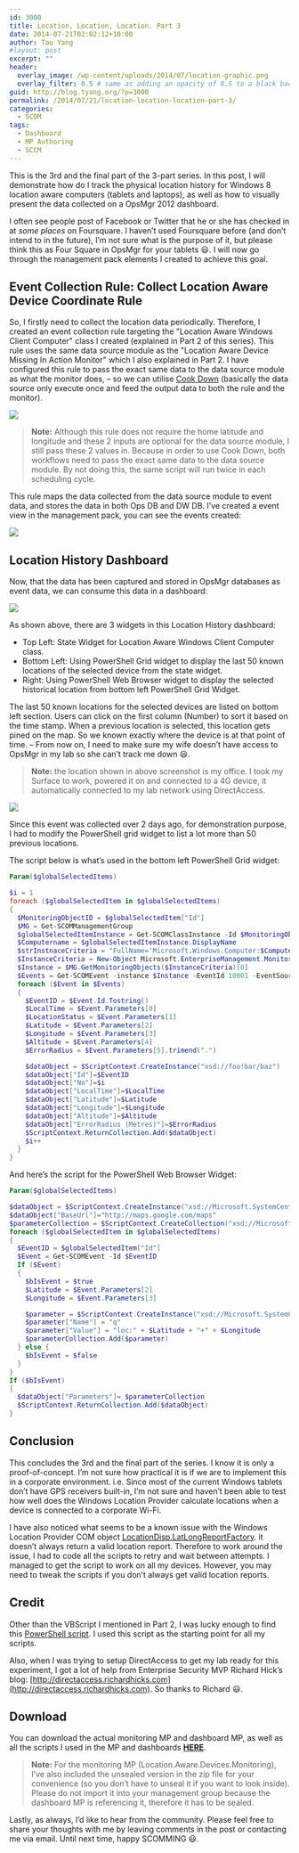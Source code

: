 ```yaml
---
id: 3000
title: Location, Location, Location. Part 3
date: 2014-07-21T02:02:12+10:00
author: Tao Yang
#layout: post
excerpt: ""
header:
  overlay_image: /wp-content/uploads/2014/07/location-graphic.png
  overlay_filter: 0.5 # same as adding an opacity of 0.5 to a black background
guid: http://blog.tyang.org/?p=3000
permalink: /2014/07/21/location-location-location-part-3/
categories:
  - SCOM
tags:
  - Dashboard
  - MP Authoring
  - SCCM
---
```


This is the 3rd and the final part of the 3-part series. In this post, I will demonstrate how do I track the physical location history for Windows 8 location aware computers (tablets and laptops), as well as how to visually present the data collected on a OpsMgr 2012 dashboard.

I often see people post of Facebook or Twitter that he or she has checked in at *some places* on Foursquare. I haven’t used Foursquare before (and don’t intend to in the future), I’m not sure what is the purpose of it, but please think this as Four Square in OpsMgr for your tablets :smiley:. I will now go through the management pack elements I created to achieve this goal.

## Event Collection Rule: Collect Location Aware Device Coordinate Rule

So, I firstly need to collect the location data periodically. Therefore, I created an event collection rule targeting the "Location Aware Windows Client Computer" class I created (explained in Part 2 of this series). This rule uses the same data source module as the "Location Aware Device Missing In Action Monitor" which I also explained in Part 2. I have configured this rule to pass the exact same data to the data source module as what the monitor does, – so we can utilise [Cook Down](http://technet.microsoft.com/en-us/library/ff381335.aspx) (basically the data source only execute once and feed the output data to both the rule and the monitor).

![](http://blog.tyang.org/wp-content/uploads/2014/07/image17.png)

>**Note:** Although this rule does not require the home latitude and longitude and these 2 inputs are optional for the data source module, I still pass these 2 values in. Because in order to use Cook Down, both workflows need to pass the exact same data to the data source module. By not doing this, the same script will run twice in each scheduling cycle.

This rule maps the data collected from the data source module to event data, and stores the data in both Ops DB and DW DB. I’ve created a event view in the management pack, you can see the events created:

![](http://blog.tyang.org/wp-content/uploads/2014/07/SNAGHTMLb60c734.png)

## Location History Dashboard

Now, that the data has been captured and stored in OpsMgr databases as event data, we can consume this data in a dashboard:

![](http://blog.tyang.org/wp-content/uploads/2014/07/SNAGHTMLb65f9e4.png)

As shown above, there are 3 widgets in this Location History dashboard:

* Top Left: State Widget for Location Aware Windows Client Computer class.
* Bottom Left: Using PowerShell Grid widget to display the last 50 known locations of the selected device from the state widget.
* Right: Using PowerShell Web Browser widget to display the selected historical location from bottom left PowerShell Grid Widget.

The last 50 known locations for the selected devices are listed on bottom left section. Users can click on the first column (Number) to sort it based on the time stamp. When a previous location is selected, this location gets pined on the map. So we known exactly where the device is at that point of time. – From now on, I need to make sure my wife doesn’t have access to OpsMgr in my lab so she can’t track me down :smiley:.

>**Note:** the location shown in above screenshot is my office. I took my Surface to work, powered it on and connected to a 4G device, it automatically connected to my lab network using DirectAccess.

![](http://blog.tyang.org/wp-content/uploads/2014/07/Surface-in-car.png)

Since this event was collected over 2 days ago, for demonstration purpose, I had to modify the PowerShell grid widget to list a lot more than 50 previous locations.

The script below is what’s used in the bottom left PowerShell Grid widget:

```powershell
Param($globalSelectedItems)

$i = 1
foreach ($globalSelectedItem in $globalSelectedItems)
{
  $MonitoringObjectID = $globalSelectedItem["Id"]
  $MG = Get-SCOMManagementGroup
  $globalSelectedItemInstance = Get-SCOMClassInstance -Id $MonitoringObjectID
  $Computername = $globalSelectedItemInstance.DisplayName
  $strInstnaceCriteria = "FullName='Microsoft.Windows.Computer:$Computername'"
  $InstanceCriteria = New-Object Microsoft.EnterpriseManagement.Monitoring.MonitoringObjectGenericCriteria($strInstnaceCriteria)
  $Instance = $MG.GetMonitoringObjects($InstanceCriteria)[0]
  $Events = Get-SCOMEvent -instance $Instance -EventId 10001 -EventSource "LocationMonitoring" | Where-Object {$_.Parameters[1] -eq 4} |Sort-Object TimeAdded -Descending | Select -First 50
  foreach ($Event in $Events)
  {
    $EventID = $Event.Id.Tostring()
    $LocalTime = $Event.Parameters[0]
    $LocationStatus = $Event.Parameters[1]
    $Latitude = $Event.Parameters[2]
    $Longitude = $Event.Parameters[3]
    $Altitude = $Event.Parameters[4]
    $ErrorRadius = $Event.Parameters[5].trimend(".")

    $dataObject = $ScriptContext.CreateInstance("xsd://foo!bar/baz")
    $dataObject["Id"]=$EventID
    $dataObject["No"]=$i
    $dataObject["LocalTime"]=$LocalTime
    $dataObject["Latitude"]=$Latitude
    $dataObject["Longitude"]=$Longitude
    $dataObject["Altitude"]=$Altitude
    $dataObject["ErrorRadius (Metres)"]=$ErrorRadius
    $ScriptContext.ReturnCollection.Add($dataObject)
    $i++
  }
}
```

And here’s the script for the PowerShell Web Browser Widget:

```powershell
Param($globalSelectedItems)

$dataObject = $ScriptContext.CreateInstance("xsd://Microsoft.SystemCenter.Visualization.Component.Library!Microsoft.SystemCenter.Visualization.Component.Library.WebBrowser.Schema/Request")
$dataObject["BaseUrl"]="http://maps.google.com/maps"
$parameterCollection = $ScriptContext.CreateCollection("xsd://Microsoft.SystemCenter.Visualization.Component.Library!Microsoft.SystemCenter.Visualization.Component.Library.WebBrowser.Schema/UrlParameter[]")
foreach ($globalSelectedItem in $globalSelectedItems)
{
  $EventID = $globalSelectedItem["Id"]
  $Event = Get-SCOMEvent -Id $EventID
  If ($Event)
  {
    $bIsEvent = $true
    $Latitude = $Event.Parameters[2]
    $Longitude = $Event.Parameters[3]

    $parameter = $ScriptContext.CreateInstance("xsd://Microsoft.SystemCenter.Visualization.Component.Library!Microsoft.SystemCenter.Visualization.Component.Library.WebBrowser.Schema/UrlParameter")
    $parameter["Name"] = "q"
    $parameter["Value"] = "loc:" + $Latitude + "+" + $Longitude
    $parameterCollection.Add($parameter)
  } else {
    $bIsEvent = $false
  }
}
If ($bIsEvent)
{
  $dataObject["Parameters"]= $parameterCollection
  $ScriptContext.ReturnCollection.Add($dataObject)
}
```

## Conclusion

This concludes the 3rd and the final part of the series. I know it is only a proof-of-concept. I’m not sure how practical it is if we are to implement this in a corporate environment. i.e. Since most of the current Windows tablets don’t have GPS receivers built-in, I’m not sure and haven’t been able to test how well does the Windows Location Provider calculate locations when a device is connected to a corporate Wi-Fi.

I have also noticed what seems to be a known issue with the Windows Location Provider COM object [LocationDisp.LatLongReportFactory](http://msdn.microsoft.com/en-us/library/windows/desktop/dd317709(v=vs.85).aspx). it doesn’t always return a valid location report. Therefore to work around the issue, I had to code all the scripts to retry and wait between attempts. I managed to get the script to work on all my devices. However, you may need to tweak the scripts if you don’t always get valid location reports.

## Credit

Other than the VBScript I mentioned in Part 2, I was lucky enough to find this [PowerShell script](http://www.verboon.info/tag/windows-location-provider/). I used this script as the starting point for all my scripts.

Also, when I was trying to setup DirectAccess to get my lab ready for this experiment, I got a lot of help from Enterprise Security MVP Richard Hick’s blog: [http://directaccess.richardhicks.com](http://directaccess.richardhicks.com). So thanks to Richard :smiley:.

## Download

You can download the actual monitoring MP and dashboard MP, as well as all the scripts I used in the MP and dashboards [**HERE**](http://blog.tyang.org/wp-content/uploads/2014/07/Location-Location-Location.zip).

>**Note:** For the monitoring MP (Location.Aware.Devices.Monitoring), I’ve also included the unsealed version in the zip file for your convenience (so you don’t have to unseal it if you want to look inside). Please do not import it into your management group because the dashboard MP is referencing it, therefore it has to be sealed.

Lastly, as always, I’d like to hear from the community. Please feel free to share your thoughts with me by leaving comments in the post or contacting me via email. Until next time, happy SCOMMING :smiley:.